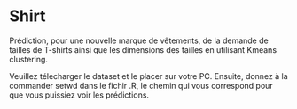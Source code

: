 # Shirt

Prédiction, pour une nouvelle marque de vêtements, de la demande
de tailles de T-shirts ainsi que les dimensions des tailles en utilisant Kmeans
clustering.

Veuillez télecharger le dataset et le placer sur votre PC. Ensuite, donnez à la commander setwd dans le fichir .R, le chemin qui vous correspond pour que vous puissiez voir les prédictions. 